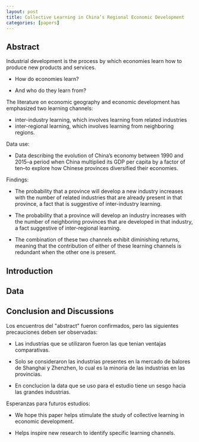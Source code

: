 ```yaml
---
layout: post
title: Collective Learning in China’s Regional Economic Development
categories: [papers]
---
```


<!--more-->

## Abstract

Industrial development is the process by which economies learn how to produce new products and services.

- How do economies learn?

- And who do they learn from?

The literature on economic geography and economic development has emphasized two learning channels:

- inter-industry learning, which involves learning from related industries
- inter-regional learning, which involves learning from neighboring regions.

Data use:

- Data describing the evolution of China’s economy between 1990 and 2015–a period when China multiplied its GDP per capita by a factor of ten–to explore how Chinese provinces diversified their economies.

Findings:

- The probability that a province will develop a new industry increases with the number of related industries that are already present in that province, a fact that is suggestive of inter-industry learning.

- The probability that a province will develop an industry increases with the number of neighboring provinces that are developed in that industry, a fact suggestive of inter-regional learning.

- The combination of these two channels exhibit diminishing returns, meaning that the contribution of either of these learning channels is redundant when the other one is present.

## Introduction

## Data

## Conclusion and Discussions

Los encuentros del "abstract" fueron confirmados, pero las siguientes precauciones deben ser observadas:

- Las industrias que se utilizaron fueron las que tenian ventajas comparativas.

- Solo se consideraron las industrias presentes en la mercado de balores de Shanghai y Zhenzhen, lo cual es la minoria de las industrias en las provincias.

- En conclucion la data que se uso para el estudio tiene un sesgo hacia las grandes industrias.

Esperanzas para futuros estudios:

- We hope this paper helps stimulate the study of collective learning in economic development.

- Helps inspire new research to identify specific learning channels.

